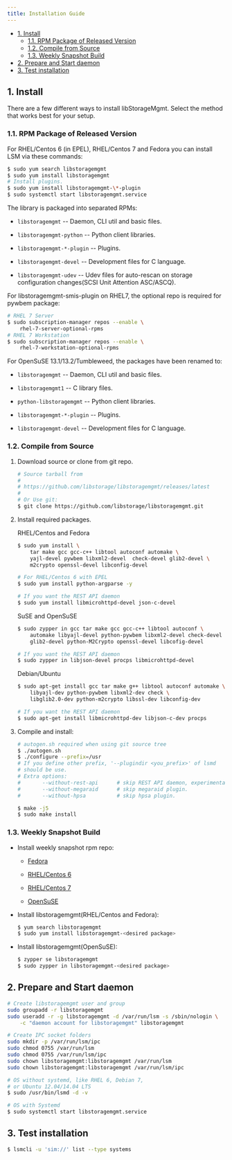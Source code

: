 ```yaml
---
title: Installation Guide
---
```


* [1. Install][01]
    * [1.1. RPM Package of Released Version][0101]
    * [1.2. Compile from Source][0102]
    * [1.3. Weekly Snapshot Build][0103]
* [2. Prepare and Start daemon][02]
* [3. Test installation][03]

## 1. Install

There are a few different ways to install libStorageMgmt.
Select the method that works best for your setup.

### 1.1. RPM Package of Released Version
For RHEL/Centos 6 (in EPEL), RHEL/Centos 7 and Fedora you can install
LSM via these commands:

```bash
$ sudo yum search libstoragemgmt
$ sudo yum install libstoragemgmt
# Install plugins.
$ sudo yum install libstoragemgmt-\*-plugin
$ sudo systemctl start libstoragemgmt.service
```

The library is packaged into separated RPMs:

* `libstoragemgmt` -- Daemon, CLI util and basic files.

* `libstoragemgmt-python` -- Python client libraries.

* `libstoragemgmt-*-plugin` -- Plugins.

* `libstoragemgmt-devel` -- Development files for C language.

* `libstoragemgmt-udev` -- Udev files for auto-rescan on storage
  configuration changes(SCSI Unit Attention ASC/ASCQ).

For libstoragemgmt-smis-plugin on RHEL7, the optional repo
is required for pywbem package:

```bash
# RHEL 7 Server
$ sudo subscription-manager repos --enable \
    rhel-7-server-optional-rpms
# RHEL 7 Workstation
$ sudo subscription-manager repos --enable \
    rhel-7-workstation-optional-rpms
```

For OpenSuSE 13.1/13.2/Tumbleweed, the packages have been renamed to:

* `libstoragemgmt` -- Daemon, CLI util and basic files.

* `libstoragemgmt1` -- C library files.

* `python-libstoragemgmt` -- Python client libraries.

* `libstoragemgmt-*-plugin` -- Plugins.

* `libstoragemgmt-devel` -- Development files for C language.

### 1.2. Compile from Source

1. Download source or clone from git repo.

    ```bash
    # Source tarball from
    #
    # https://github.com/libstorage/libstoragemgmt/releases/latest
    #
    # Or Use git:
    $ git clone https://github.com/libstorage/libstoragemgmt.git
    ```

2. Install required packages.

    RHEL/Centos and Fedora

    ```bash
    $ sudo yum install \
        tar make gcc gcc-c++ libtool autoconf automake \
        yajl-devel pywbem libxml2-devel  check-devel glib2-devel \
        m2crypto openssl-devel libconfig-devel

    # For RHEL/Centos 6 with EPEL
    $ sudo yum install python-argparse -y

    # If you want the REST API daemon
    $ sudo yum install libmicrohttpd-devel json-c-devel
    ```

    SuSE and OpenSuSE

    ```bash
    $ sudo zypper in gcc tar make gcc gcc-c++ libtool autoconf \
        automake libyajl-devel python-pywbem libxml2-devel check-devel \
        glib2-devel python-M2Crypto openssl-devel libcofig-devel

    # If you want the REST API daemon
    $ sudo zypper in libjson-devel procps libmicrohttpd-devel
    ```

    Debian/Ubuntu

    ```bash
    $ sudo apt-get install gcc tar make g++ libtool autoconf automake \
        libyajl-dev python-pywbem libxml2-dev check \
        libglib2.0-dev python-m2crypto libssl-dev libconfig-dev

    # If you want the REST API daemon
    $ sudo apt-get install libmicrohttpd-dev libjson-c-dev procps
    ```

4. Compile and install:

    ```bash
    # autogen.sh required when using git source tree
    $ ./autogen.sh
    $ ./configure --prefix=/usr
    # If you define other prefix, '--plugindir <you_prefix>' of lsmd
    # should be use.
    # Extra options:
    #       --without-rest-api      # skip REST API daemon, experimental
    #       --without-megaraid      # skip megaraid plugin.
    #       --without-hpsa          # skip hpsa plugin.

    $ make -j5
    $ sudo make install
    ```

### 1.3. Weekly Snapshot Build

* Install weekly snapshot rpm repo:

    * [Fedora][1]

    * [RHEL/Centos 6][2]

    * [RHEL/Centos 7][3]

    * [OpenSuSE][4]

* Install libstoragemgmt(RHEL/Centos and Fedora):

    ```bash
    $ yum search libstoragemgmt
    $ sudo yum install libstoragemgmt-<desired package>
    ```

* Install libstoragemgmt(OpenSuSE):

    ```bash
    $ zypper se libstoragemgmt
    $ sudo zypper in libstoragemgmt-<desired package>
    ```

## 2. Prepare and Start daemon

```bash
# Create libstoragemgmt user and group
sudo groupadd -r libstoragemgmt
sudo useradd -r -g libstoragemgmt -d /var/run/lsm -s /sbin/nologin \
    -c "daemon account for libstoragemgmt" libstoragemgmt

# Create IPC socket folders
sudo mkdir -p /var/run/lsm/ipc
sudo chmod 0755 /var/run/lsm
sudo chmod 0755 /var/run/lsm/ipc
sudo chown libstoragemgmt:libstoragemgmt /var/run/lsm
sudo chown libstoragemgmt:libstoragemgmt /var/run/lsm/ipc

# OS without systemd, like RHEL 6, Debian 7,
# or Ubuntu 12.04/14.04 LTS
$ sudo /usr/bin/lsmd -d -v

# OS with Systemd
$ sudo systemctl start libstoragemgmt.service
```

## 3. Test installation

```bash
$ lsmcli -u 'sim://' list --type systems
```
[01]: #1.-install
[0101]: #1.1.-rpm-package-of-released-version
[0102]: #1.2.-compile-from-source
[0103]: #1.3.-weekly-snapshot-build
[02]: #2.-prepare-and-start-daemon
[03]: #3.-test-installation

[1]: http://download.opensuse.org/repositories/home:/cathay4t:/libstoragemgmt-git-fedora/
[2]: http://download.opensuse.org/repositories/home:/cathay4t:/libstoragemgmt-git-rhel6/CentOS_6/home:cathay4t:libstoragemgmt-git-rhel6.repo
[3]: http://download.opensuse.org/repositories/home:/cathay4t:/libstoragemgmt-git-rhel7/CentOS_7/home:cathay4t:libstoragemgmt-git-rhel7.repo
[4]: http://download.opensuse.org/repositories/home:/cathay4t:/libstoragemgmt-git-suse/

